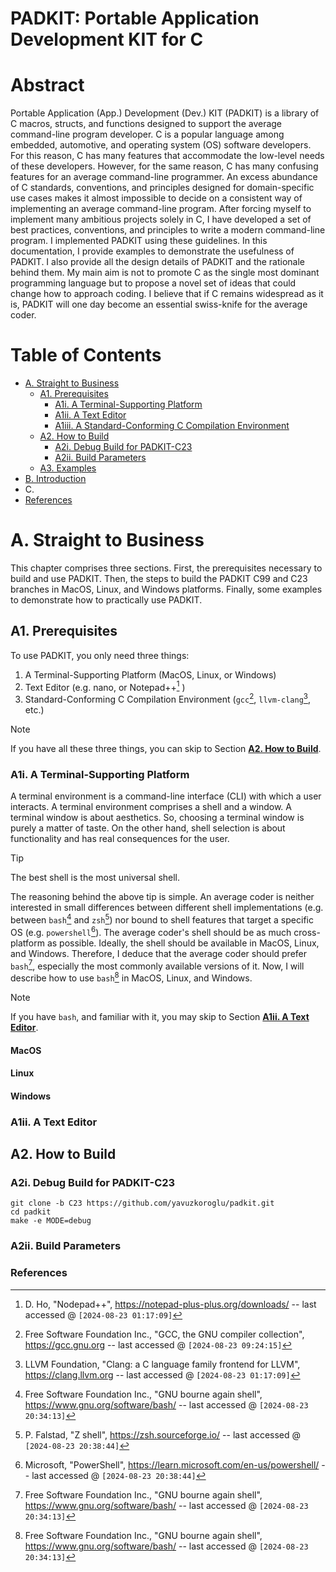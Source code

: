# PADKIT: Portable Application Development KIT for C 

# Abstract

Portable Application (App.) Development (Dev.) KIT (PADKIT) is a library of C macros, structs, and functions designed to support the average command-line program developer. C is a popular language among embedded, automotive, and operating system (OS) software developers. For this reason, C has many features that accommodate the low-level needs of these developers. However, for the same reason, C has many confusing features for an average command-line programmer. An excess abundance of C standards, conventions, and principles designed for domain-specific use cases makes it almost impossible to decide on a consistent way of implementing an average command-line program. After forcing myself to implement many ambitious projects solely in C, I have developed a set of best practices, conventions, and principles to write a modern command-line program. I implemented PADKIT using these guidelines. In this documentation, I provide examples to demonstrate the usefulness of PADKIT. I also provide all the design details of PADKIT and the rationale behind them. My main aim is not to promote C as the single most dominant programming language but to propose a novel set of ideas that could change how to approach coding. I believe that if C remains widespread as it is, PADKIT will one day become an essential swiss-knife for the average coder. 

# Table of Contents

- [A. Straight to Business](#a-straight-to-business)
	- [A1. Prerequisites](#a1-prerequisites)
		- [A1i. A Terminal-Supporting Platform](#a1i-a-terminal-supporting-platform)
		- [A1ii. A Text Editor](#a1ii-a-text-editor)
		- [A1iii. A Standard-Conforming C Compilation Environment](#a1iii-a-standard-conforming-c-compilation-environment)
	- [A2. How to Build](#a2-how-to-build)
 		- [A2i. Debug Build for PADKIT-C23](#a2i-debug-build-for-padkit-c23)
        - [A2ii. Build Parameters](#a2ii-build-parameters)
	- [A3. Examples](#a3-examples)
- [B. Introduction](#b-introduction)
- C. 
- [References](#references)

# A. Straight to Business

This chapter comprises three sections. First, the prerequisites necessary to build and use PADKIT. Then, the steps to build the PADKIT C99 and C23 branches in MacOS, Linux, and Windows platforms. Finally, some examples to demonstrate how to practically use PADKIT.

## A1. Prerequisites

To use PADKIT, you only need three things:

1. A Terminal-Supporting Platform (MacOS, Linux, or Windows)
2. Text Editor (e.g. nano, or Notepad++[^1] )
3. Standard-Conforming C Compilation Environment (`gcc`[^2], `llvm-clang`[^3], etc.)

> [!NOTE]
> If you have all these three things, you can skip to Section **[A2. How to Build](#a2-how-to-build)**.

### A1i. A Terminal-Supporting Platform

A terminal environment is a command-line interface (CLI) with which a user interacts. A terminal environment comprises a shell and a window. A terminal window is about aesthetics. So, choosing a terminal window is purely a matter of taste. On the other hand, shell selection is about functionality and has real consequences for the user.

> [!TIP]
> The best shell is the most universal shell.

The reasoning behind the above tip is simple. An average coder is neither interested in small differences between different shell implementations (e.g. between `bash`[^4] and `zsh`[^5]) nor bound to shell features that target a specific OS (e.g. `powershell`[^6]). The average coder's shell should be as much cross-platform as possible. Ideally, the shell should be available in MacOS, Linux, and Windows. Therefore, I deduce that the average coder should prefer `bash`[^4], especially the most commonly available versions of it. Now, I will describe how to use `bash`[^4] in MacOS, Linux, and Windows.

> [!NOTE]
> If you have `bash`, and familiar with it, you may skip to Section **[A1ii. A Text Editor](#a1ii-a-text-editor)**.

#### MacOS

#### Linux

#### Windows

### A1ii. A Text Editor

## A2. How to Build 

### A2i. Debug Build for PADKIT-C23

```
git clone -b C23 https://github.com/yavuzkoroglu/padkit.git 
cd padkit
make -e MODE=debug
```

### A2ii. Build Parameters

### References

[^1]: D. Ho, "Nodepad++", https://notepad-plus-plus.org/downloads/ -- last accessed @ `[2024-08-23 01:17:09]`
[^2]: Free Software Foundation Inc., "GCC, the GNU compiler collection", https://gcc.gnu.org -- last accessed @ `[2024-08-23 09:24:15]`
[^3]: LLVM Foundation, "Clang: a C language family frontend for LLVM", https://clang.llvm.org -- last accessed @ `[2024-08-23 01:17:09]`
[^4]: Free Software Foundation Inc., "GNU bourne again shell", https://www.gnu.org/software/bash/ -- last accessed @ `[2024-08-23 20:34:13]`
[^5]: P. Falstad, "Z shell", https://zsh.sourceforge.io/ -- last accessed @ `[2024-08-23 20:38:44]`
[^6]: Microsoft, "PowerShell", https://learn.microsoft.com/en-us/powershell/ -- last accessed @ `[2024-08-23 20:38:44]`
